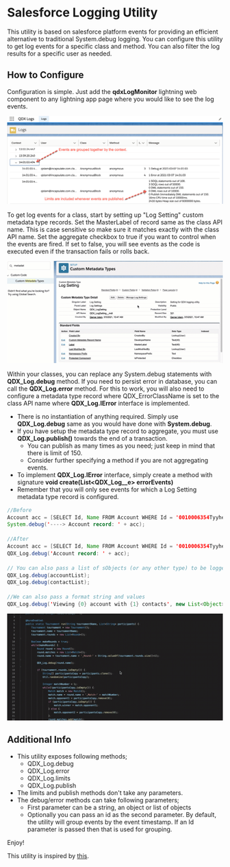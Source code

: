 # Salesforce Logging Utility

This utility is based on salesforce platform events for providing an efficient alternative to traditional System.debug logging. You can configure this utility to get log events for a specific class and method. You can also filter the log results for a specific user as needed.

## How to Configure

Configuration is simple. Just add the __qdxLogMonitor__ lightning web component to any lightning app page where you would like to see the log events.

![Log Viewer](assets/viewer.png)

To get log events for a class, start by setting up "Log Setting" custom metadata type records. Set the MasterLabel of record  same as the class API name. This is case sensitive so make sure it matches exactly with the class API name. Set the aggregate checkbox to true if you want to control when the events are fired. If set to false, you will see events as the code is executed even if the transaction fails or rolls back.

![Log Settings](assets/setting.gif)

Within your classes, you can replace any System.debug statements with __QDX_Log.debug__ method. If you need to persist error in database, you can call the __QDX_Log.error__ method. For this to work, you will also need to configure a metadata type record where QDX_ErrorClassName is set to the class API name where __QDX_Log.IError__ interface is implemented.

- There is no instantiation of anything required. Simply use __QDX_Log.debug__ same as you would have done with __System.debug__.
- If you have setup the metadata type record to aggregate, you must use __QDX_Log.publish()__ towards the end of a transaction.
  - You can publish as many times as you need; just keep in mind that there is limit of 150.
  - Consider further specifying a method if you are not aggregating events.
- To implement __QDX_Log.IError__ interface, simply create a method with signature **void create(List<QDX_Log__e> errorEvents)**
- Remember that you will only see events for which a Log Setting metadata type record is configured.

```java
//Before
Account acc = [SELECT Id, Name FROM Account WHERE Id = '0010006354Tyyhe'];
System.debug('----> Account record: ' + acc);

//After
Account acc = [SELECT Id, Name FROM Account WHERE Id = '0010006354Tyyhe'];
QDX_Log.debug('Account record: ' + acc);

// You can also pass a list of sObjects (or any other type) to be logged
QDX_Log.debug(accountList);
QDX_Log.debug(contactList);

//We can also pass a format string and values
QDX_Log.debug('Viewing {0} account with {1} contacts', new List<Object>{acc.Name, contactList.size()};

```

![Log Statements](assets/class-debug.gif)

## Additional Info

- This utility exposes following methods;
  - QDX_Log.debug
  - QDX_Log.error
  - QDX_Log.limits
  - QDX_Log.publish
- The limits and publish methods don't take any parameters.
- The debug/error methods can take following parameters;
  - First parameter can be a string, an object or list of objects
  - Optionally you can pass an id as the second parameter. By default, the utility will group events by the event timestamp. If an Id parameter is passed then that is used for grouping.

Enjoy!

This utility is inspired by [this](https://github.com/rsoesemann/apex-unified-logging).
